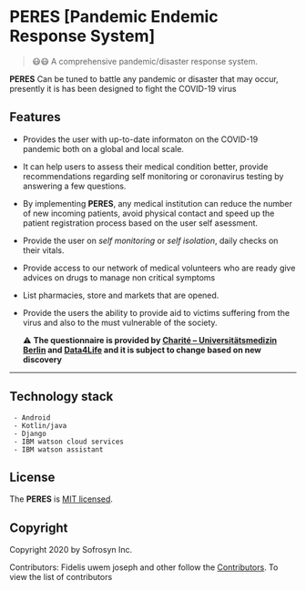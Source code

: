# PERES [Pandemic Endemic Response System]
> 😷😷 A comprehensive pandemic/disaster response system.

   **PERES** Can be tuned to battle any pandemic or disaster that may occur, presently it is has been designed to fight the COVID-19 virus

## Features

  * Provides the user with up-to-date informaton on the COVID-19 pandemic both on a global and local scale. 
  * It can help users to assess their medical condition better, provide recommendations regarding self monitoring or    coronavirus testing by answering a few questions.
  * By implementing **PERES**, any medical institution can reduce the number of new incoming patients, avoid physical contact and speed up the patient registration process based on the user self asessment.
  * Provide the user on *self monitoring* or *self isolation*, daily checks on their vitals.
  * Provide access to our network of medical volunteers who are ready give advices on drugs to manage non critical symptoms
  * List pharmacies, store and markets that are opened. 
  * Provide the users the ability to provide aid to victims suffering from the virus and also to the must vulnerable of the society.
    
    
    ⚠️ **The questionnaire is provided by [Charité – Universitätsmedizin Berlin](https://www.charite.de/) and [Data4Life](https://www.data4life.care/) and it is subject to change based on new discovery**
    
---    

  ## Technology stack
  
     - Android
     - Kotlin/java
     - Django
     - IBM watson cloud services
     - IBM watson assistant 

  
  ## License

The **PERES** is [MIT licensed](./LICENSE).

  ## Copyright

Copyright 2020 by Sofrosyn Inc.

Contributors: Fidelis uwem joseph and other follow the [Contributors](./contributors.md). To view the list of contributors 
  

